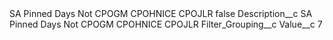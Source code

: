 <?xml version="1.0" encoding="UTF-8"?>
<CustomMetadata xmlns="http://soap.sforce.com/2006/04/metadata" xmlns:xsi="http://www.w3.org/2001/XMLSchema-instance" xmlns:xsd="http://www.w3.org/2001/XMLSchema">
    <label>SA Pinned Days Not CPOGM CPOHNICE CPOJLR</label>
    <protected>false</protected>
    <values>
        <field>Description__c</field>
        <value xsi:type="xsd:string">SA Pinned Days Not CPOGM CPOHNICE CPOJLR</value>
    </values>
    <values>
        <field>Filter_Grouping__c</field>
        <value xsi:nil="true"/>
    </values>
    <values>
        <field>Value__c</field>
        <value xsi:type="xsd:string">7</value>
    </values>
</CustomMetadata>
